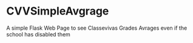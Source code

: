 # CVVSimpleAvgrage
A simple Flask Web Page to see Classevivas Grades Avrages even if the school has disabled them
